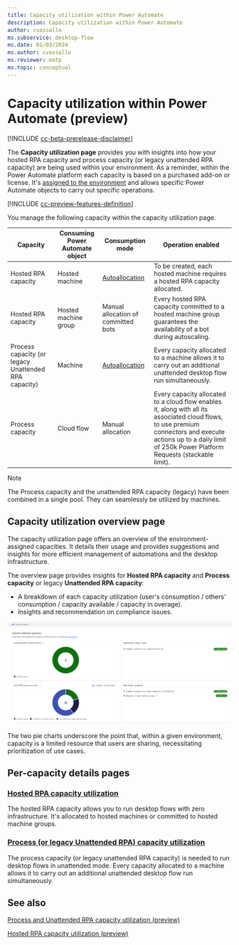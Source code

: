 ```yaml
---
title: Capacity utilization within Power Automate
description: Capacity utilization within Power Automate
author: cvassallo
ms.subservice: desktop-flow
ms.date: 01/03/2024
ms.author: cvassallo
ms.reviewer: matp
ms.topic: conceptual
---
```


# Capacity utilization within Power Automate (preview)

[!INCLUDE [cc-beta-prerelease-disclaimer](actions-reference/includes/cc-beta-prerelease-disclaimer.md)]

The **Capacity utilization page** provides you with insights into how your hosted RPA capacity and process capacity (or legacy unattended RPA capacity) are being used within your environment. As a reminder, within the Power Automate platform each capacity is based on a purchased add-on or license. It's [assigned to the environment](/power-platform/admin/capacity-add-on#allocate-or-change-capacity-in-an-environment) and allows specific Power Automate objects to carry out specific operations.

[!INCLUDE [cc-preview-features-definition](../includes/cc-preview-features-definition.md)]

You manage the following capacity within the capacity utilization page.
<!-- The links are invalid in the table below for Auto-allocation in the below two instances. Where are you trying to link to?-->
|Capacity|Consuming Power Automate object|Consumption mode|Operation enabled|
|----|--------------------|----|----|
|Hosted RPA capacity|Hosted machine|[Autoallocation](# "Hosted RPA capacity is autoallocated to the hosted machine at its creation.")|To be created, each hosted machine requires a hosted RPA capacity allocated.|
|Hosted RPA capacity|Hosted machine group|Manual allocation of committed bots|Every hosted RPA capacity committed to a hosted machine group guarantees the availability of a bot during autoscaling.|
|Process capacity (or legacy Unattended RPA capacity)|Machine|[Autoallocation](# "Capacity is autoallocated to the machine at unattended desktop flow run time.")|Every capacity allocated to a machine allows it to carry out an additional unattended desktop flow run simultaneously.|
|Process capacity|Cloud flow|Manual allocation|Every capacity allocated to a cloud flow enables it, along with all its associated cloud flows, to use premium connectors and execute actions up to a daily limit of 250k Power Platform Requests (stackable limit).|

> [!NOTE]
>
> The Process capacity and the unattended RPA capacity (legacy) have been combined in a single pool. They can seamlessly be utilized by machines.

## Capacity utilization overview page

The capacity utilization page offers an overview of the environment-assigned capacities. It details their usage and provides suggestions and insights for more efficient management of automations and the desktop infrastructure.

The overview page provides insights for **Hosted RPA capacity** and **Process capacity** or legacy **Unattended RPA capacity**:

- A breakdown of each capacity utilization (user's consumption / others' consumption / capacity available / capacity in overage).
- Insights and recommendation on compliance issues.

![Capacity Utilization overview page](media/capacity-utilization/capacity-utilization-MVP-overview.png)

The two pie charts underscore the point that, within a given environment, capacity is a limited resource that users are sharing, necessitating prioritization of use cases.

## Per-capacity details pages

### [Hosted RPA capacity utilization](capacity-utilization-hosted.md)

The hosted RPA capacity allows you to run desktop flows with zero infrastructure. It's allocated to hosted machines or committed to hosted machine groups.

### [Process (or legacy Unattended RPA) capacity utilization](capacity-utilization-process.md)

The process capacity (or legacy unattended RPA capacity) is needed to run desktop flows in unattended mode. Every capacity allocated to a machine allows it to carry out an additional unattended desktop flow run simultaneously.

## See also

[Process and Unattended RPA capacity utilization (preview)](capacity-utilization-process.md)

[Hosted RPA capacity utilization (preview)](capacity-utilization-hosted.md)
